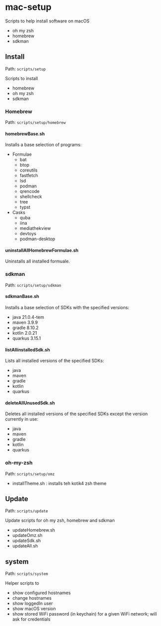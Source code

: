 # mac-setup

Scripts to help install software on macOS

* oh my zsh
* homebrew
* sdkman

## Install

Path: ``scripts/setup``

Scripts to install

* homebrew
* oh my zsh
* sdkman

### Homebrew

Path: ``scripts/setup/homebrew``

#### homebrewBase.sh

Installs a base selection of programs:

* Formulae
    * bat
    * btop
    * coreutils
    * fastfetch
    * lsd
    * podman
    * qrencode
    * shellcheck
    * tree
    * typst
* Casks
    * quba
    * iina
    * mediathekview
    * devtoys
    * podman-desktop

#### uninstallAllHomebrewFormulae.sh

Uninstalls all installed formuale.

### sdkman

Path: ``scripts/setup/sdkman``

#### sdkmanBase.sh

Installs a base selection of SDKs with the specified versions:

* java 21.0.4-tem
* maven 3.9.9
* gradle 8.10.2
* kotlin 2.0.21
* quarkus 3.15.1

#### listAllinstalledSdk.sh

Lists all installed versions of the specified SDKs:

* java
* maven
* gradle
* kotlin
* quarkus

#### deleteAllUnusedSdk.sh

Deletes all installed versions of the specified SDKs except the version currently in use:

* java
* maven
* gradle
* kotlin
* quarkus

### oh-my-zsh

Path: ``scripts/setup/omz``

* installTheme.sh : installs teh kotik4 zsh theme

## Update

Path: ``scripts/update``

Update scripts for oh my zsh, homebrew and sdkman

* updateHomebrew.sh
* updateOmz.sh
* updateSdk.sh
* updateAll.sh

## system

Path: ``scripts/system``

Helper scripts to

* show configured hostnames
* change hostnames
* show loggedIn user
* show macOS version
* show stored WiFi password (in keychain) for a given WiFi network; will ask for credentials

